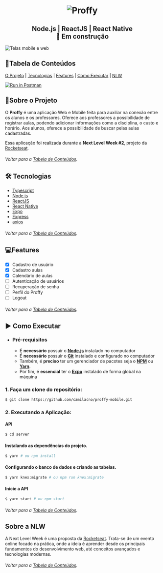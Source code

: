 

<h1 align="center">  <img alt="Proffy" title="#Proffy" src="https://raw.githubusercontent.com/camilacno/proffy-mobile/eef6811620612c0e883bcb0f8d4eb5f6ecb0dcb5/.github/logo.svg" />  </h1>
<h2 align="center">  Node.js | ReactJS | React Native <br>🚀 Em construção </h2>

![Telas mobile e web](https://github.com/camilacno/proffy-mobile/blob/master/.github/design.png?raw=true)

## 📁Tabela de Conteúdos
<p>  
	<a href="#🚀sobre-o-projeto">O Projeto</a> | 
	<a href="#🛠-tecnologias">Tecnologias</a> | 
	<a href="#💻features">Features</a> | 
	<a href="#▶como-executar">Como Executar</a> | 
	<a href="#sobre-a-nlw">NLW</a>
</p>

[![Run in Postman](https://run.pstmn.io/button.svg)](https://app.getpostman.com/run-collection/389a037d3d1d70b50026)
<br>

## 🚀Sobre o Projeto

O  **Proffy**  é uma aplicação Web e Mobile feita para auxiliar na conexão entre os alunos e os professores. 
Oferece aos professores a possibilidade de registrar aulas, podendo adicionar informações como a disciplina, o custo e horário.
Aos alunos, oferece a possibilidade de buscar pelas aulas cadastradas.

Essa aplicação foi realizada durante a **Next  Level Week #2**, projeto da  [Rocketseat](https://rocketseat.com.br/).

###### *Voltar para a [Tabela de Conteúdos](#📁tabela-de-conteúdos)*.


## 🛠 Tecnologias

-   [Typescript](https://www.typescriptlang.org/)
-   [Node.js](https://nodejs.org/en/)
-   [ReactJS](https://reactjs.org/)
-   [React Native](http://facebook.github.io/react-native/)
-   [Expo](https://expo.io/)
-   [Express](https://expressjs.com/)
-   [axios](https://github.com/axios/axios)

###### *Voltar para a [Tabela de Conteúdos](#📁tabela-de-conteúdos)*.

## 💻Features
  
- [x] Cadastro de usuário 
- [x] Cadastro aulas 
- [x] Calendário de aulas
- [ ] Autenticação de usuários
- [ ] Recuperação de senha
- [ ] Perfil do Proffy
- [ ] Logout

###### *Voltar para a [Tabela de Conteúdos](#📁tabela-de-conteúdos)*.

## ▶ Como Executar

-   ### **Pré-requisitos**    
    -   É  **necessário**  possuir o  **[Node.js](https://nodejs.org/en/)**  instalado no computador
    -   É  **necessário**  possuir o  **[Git](https://git-scm.com/)**  instalado e configurado no computador
    -   Também, é  **preciso**  ter um gerenciador de pacotes seja o  **[NPM](https://www.npmjs.com/)**  ou  **[Yarn](https://yarnpkg.com/)**.
    -   Por fim, é  **essencial**  ter o  **[Expo](https://expo.io/)**  instalado de forma global na máquina

### 1.  Faça um clone do repositório:
```bash
$ git clone https://github.com/camilacno/proffy-mobile.git
```

### 2.  Executando a Aplicação:

  #### API
  ```bash
$ cd server
```

  #### Instalando as dependências do projeto.
   ```bash
$ yarn # ou npm install
```
  
  #### Configurando o banco de dados e criando as tabelas.
  ```bash
$ yarn knex:migrate # ou npm run knex:migrate
```
  
  #### Inicie a API
  ```bash
$ yarn start # ou npm start
```
###### *Voltar para a [Tabela de Conteúdos](#📁tabela-de-conteúdos)*.

## Sobre a NLW
A Next Level Week é uma proposta da  [Rocketseat](https://rocketseat.com.br/). Trata-se de um evento online focado na prática, onde a ideia é aprender desde os principais fundamentos do desenvolvimento web, até conceitos avançados e tecnologias modernas. 

###### *Voltar para a [Tabela de Conteúdos](#📁tabela-de-conteúdos)*.
